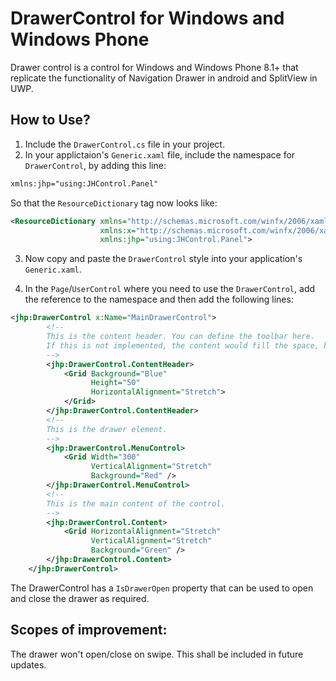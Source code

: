 # DrawerControl for Windows and Windows Phone
Drawer control is a control for Windows and Windows Phone 8.1+ that replicate the functionality of Navigation Drawer in android and SplitView in UWP.

## How to Use?

1. Include the `DrawerControl.cs` file in your project.
2. In your applictaion's `Generic.xaml` file, include the namespace for `DrawerControl`, by adding this line:
``` XML
xmlns:jhp="using:JHControl.Panel"
```

So that the `ResourceDictionary` tag now looks like:

``` XML
<ResourceDictionary xmlns="http://schemas.microsoft.com/winfx/2006/xaml/presentation"
                    xmlns:x="http://schemas.microsoft.com/winfx/2006/xaml"
                    xmlns:jhp="using:JHControl.Panel">
```

3. Now copy and paste the `DrawerControl` style into your application's `Generic.xaml`.

4. In the `Page`/`UserControl` where you need to use the `DrawerControl`, add the reference to the namespace and then add the following lines:

``` XML
<jhp:DrawerControl x:Name="MainDrawerControl">
        <!--
        This is the content header. You can define the toolbar here.
        If this is not implemented, the content would fill the space, hence this is not required.
        -->
        <jhp:DrawerControl.ContentHeader>
            <Grid Background="Blue"
                  Height="50"
                  HorizontalAlignment="Stretch">
            </Grid>
        </jhp:DrawerControl.ContentHeader>
        <!--
        This is the drawer element.
        -->
        <jhp:DrawerControl.MenuControl>
            <Grid Width="300"
                  VerticalAlignment="Stretch"
                  Background="Red" />
        </jhp:DrawerControl.MenuControl>
        <!--
        This is the main content of the control.
        -->
        <jhp:DrawerControl.Content>
            <Grid HorizontalAlignment="Stretch"
                  VerticalAlignment="Stretch"
                  Background="Green" />
        </jhp:DrawerControl.Content>
    </jhp:DrawerControl>
```

The DrawerControl has a `IsDrawerOpen` property that can be used to open and close the drawer as required.

## Scopes of improvement:

The drawer won't open/close on swipe. This shall be included in future updates.